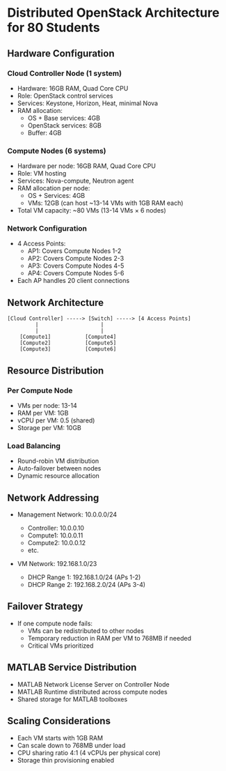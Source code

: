 # Distributed OpenStack Architecture for 80 Students

## Hardware Configuration

### Cloud Controller Node (1 system)
- Hardware: 16GB RAM, Quad Core CPU
- Role: OpenStack control services
- Services: Keystone, Horizon, Heat, minimal Nova
- RAM allocation:
  - OS + Base services: 4GB
  - OpenStack services: 8GB
  - Buffer: 4GB

### Compute Nodes (6 systems)
- Hardware per node: 16GB RAM, Quad Core CPU
- Role: VM hosting
- Services: Nova-compute, Neutron agent
- RAM allocation per node:
  - OS + Services: 4GB
  - VMs: 12GB (can host ~13-14 VMs with 1GB RAM each)
- Total VM capacity: ~80 VMs (13-14 VMs × 6 nodes)

### Network Configuration
- 4 Access Points:
  - AP1: Covers Compute Nodes 1-2
  - AP2: Covers Compute Nodes 2-3
  - AP3: Covers Compute Nodes 4-5
  - AP4: Covers Compute Nodes 5-6
- Each AP handles 20 client connections

## Network Architecture
```
[Cloud Controller] -----> [Switch] -----> [4 Access Points]
         |                    |
         |                    |
    [Compute1]           [Compute4]
    [Compute2]           [Compute5]
    [Compute3]           [Compute6]
```

## Resource Distribution

### Per Compute Node
- VMs per node: 13-14
- RAM per VM: 1GB
- vCPU per VM: 0.5 (shared)
- Storage per VM: 10GB

### Load Balancing
- Round-robin VM distribution
- Auto-failover between nodes
- Dynamic resource allocation

## Network Addressing
- Management Network: 10.0.0.0/24
  - Controller: 10.0.0.10
  - Compute1: 10.0.0.11
  - Compute2: 10.0.0.12
  - etc.

- VM Network: 192.168.1.0/23
  - DHCP Range 1: 192.168.1.0/24 (APs 1-2)
  - DHCP Range 2: 192.168.2.0/24 (APs 3-4)

## Failover Strategy
- If one compute node fails:
  - VMs can be redistributed to other nodes
  - Temporary reduction in RAM per VM to 768MB if needed
  - Critical VMs prioritized

## MATLAB Service Distribution
- MATLAB Network License Server on Controller Node
- MATLAB Runtime distributed across compute nodes
- Shared storage for MATLAB toolboxes

## Scaling Considerations
- Each VM starts with 1GB RAM
- Can scale down to 768MB under load
- CPU sharing ratio 4:1 (4 vCPUs per physical core)
- Storage thin provisioning enabled
